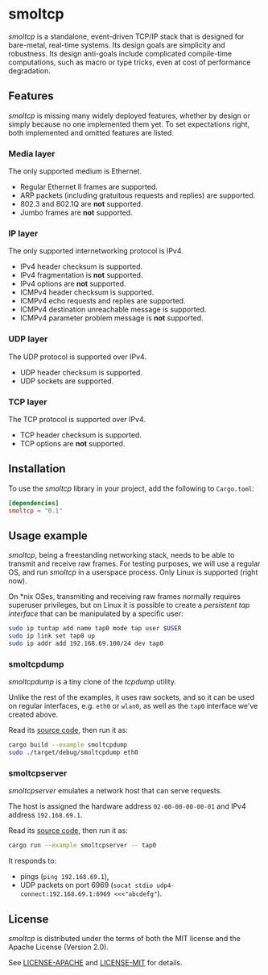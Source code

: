 smoltcp
=======

_smoltcp_ is a standalone, event-driven TCP/IP stack that is designed for bare-metal,
real-time systems. Its design goals are simplicity and robustness. Its design anti-goals
include complicated compile-time computations, such as macro or type tricks, even
at cost of performance degradation.

Features
--------

_smoltcp_ is missing many widely deployed features, whether by design or simply because
no one implemented them yet. To set expectations right, both implemented and omitted
features are listed.

### Media layer

The only supported medium is Ethernet.

  * Regular Ethernet II frames are supported.
  * ARP packets (including gratuitous requests and replies) are supported.
  * 802.3 and 802.1Q are **not** supported.
  * Jumbo frames are **not** supported.

### IP layer

The only supported internetworking protocol is IPv4.

  * IPv4 header checksum is supported.
  * IPv4 fragmentation is **not** supported.
  * IPv4 options are **not** supported.
  * ICMPv4 header checksum is supported.
  * ICMPv4 echo requests and replies are supported.
  * ICMPv4 destination unreachable message is supported.
  * ICMPv4 parameter problem message is **not** supported.

### UDP layer

The UDP protocol is supported over IPv4.

  * UDP header checksum is supported.
  * UDP sockets are supported.

### TCP layer

The TCP protocol is supported over IPv4.

  * TCP header checksum is supported.
  * TCP options are **not** supported.

Installation
------------

To use the _smoltcp_ library in your project, add the following to `Cargo.toml`:

```toml
[dependencies]
smoltcp = "0.1"
```

Usage example
-------------

_smoltcp_, being a freestanding networking stack, needs to be able to transmit and receive
raw frames. For testing purposes, we will use a regular OS, and run _smoltcp_ in
a userspace process. Only Linux is supported (right now).

On *nix OSes, transmiting and receiving raw frames normally requires superuser privileges, but
on Linux it is possible to create a _persistent tap interface_ that can be manipulated by
a specific user:

```sh
sudo ip tuntap add name tap0 mode tap user $USER
sudo ip link set tap0 up
sudo ip addr add 192.168.69.100/24 dev tap0
```

### smoltcpdump

_smoltcpdump_ is a tiny clone of the _tcpdump_ utility.

Unlike the rest of the examples, it uses raw sockets, and so it can be used on regular interfaces,
e.g. `eth0` or `wlan0`, as well as the `tap0` interface we've created above.

Read its [source code](/examples/smoltcpdump.rs), then run it as:

```sh
cargo build --example smoltcpdump
sudo ./target/debug/smoltcpdump eth0
```

### smoltcpserver

_smoltcpserver_ emulates a network host that can serve requests.

The host is assigned the hardware address `02-00-00-00-00-01` and IPv4 address `192.168.69.1`.

Read its [source code](/examples/smoltcpserver.rs), then run it as:

```sh
cargo run --example smoltcpserver -- tap0
```

It responds to:

  * pings (`ping 192.168.69.1`),
  * UDP packets on port 6969 (`socat stdio udp4-connect:192.168.69.1:6969 <<<"abcdefg"`).

License
-------

_smoltcp_ is distributed under the terms of both the MIT license
and the Apache License (Version 2.0).

See [LICENSE-APACHE](LICENSE-APACHE) and [LICENSE-MIT](LICENSE-MIT)
for details.
